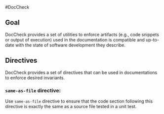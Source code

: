 #DocCheck

## Goal

DocCheck provides a set of utilities to enforce artifacts (e.g., code snippets or output of execution) used in the documentation is compatible and up-to-date with the state of software development they describe.

## Directives

DocCheck provides a set of directives that can be used in documentations to enforce desired invariants.

### `same-as-file` directive:

Use `same-as-file` directive to ensure that the code section following this directive is exactly the same as a source file tested in a unit test.